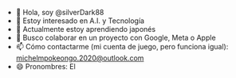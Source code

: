 - 👋 Hola, soy @silverDark88
- 👀 Estoy interesado en A.I. y Tecnología
- 🌱 Actualmente estoy aprendiendo japonés
- 💞️ Busco colaborar en un proyecto con Google, Meta o Apple
- 📫 Cómo contactarme (mi cuenta de juego, pero funciona igual): michelmpokeongo.2020@outlook.com
- 😄 Pronombres: El
